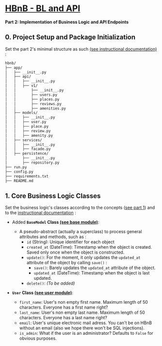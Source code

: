 # [HBnB - BL and API](https://intranet.hbtn.io/projects/3211)
**Part 2: Implementation of Business Logic and API Endpoints**

## 0. Project Setup and Package Initialization
Set the part 2's minimal structure as such [(see instructional documentation)](https://github.com/Holberton-Uy/hbnb-doc/blob/main/part2/task_00_init.md) :
```bash
hbnb/
├── app/
│   ├── __init__.py
│   ├── api/
│   │   ├── __init__.py
│   │   ├── v1/
│   │       ├── __init__.py
│   │       ├── users.py
│   │       ├── places.py
│   │       ├── reviews.py
│   │       ├── amenities.py
│   ├── models/
│   │   ├── __init__.py
│   │   ├── user.py
│   │   ├── place.py
│   │   ├── review.py
│   │   ├── amenity.py
│   ├── services/
│   │   ├── __init__.py
│   │   ├── facade.py
│   ├── persistence/
│       ├── __init__.py
│       ├── repository.py
├── run.py
├── config.py
├── requirements.txt
├── README.md
```

## 1. Core Business Logic Classes
Set the business logic's classes according to the concepts ([see part 1](../../part-1/Business_Logic_Layer.md)) and to the [instructional documentation](https://github.com/Holberton-Uy/hbnb-doc/blob/main/part2/task_01_bl.md) :
- Added **`BaseModel` Class [(see base module)](app/models/basemodel.py)**:
    - A pseudo-abstract (actually a superclass) to process general attributes and methods, such as :
        - `id` (String): Unique identifier for each object
        - `created_at` (DateTime): Timestamp when the object is created. Saved only once when the object is constructed.
        - `update()`: For the moment, it only updates the `updated_at` attribute of the object by calling `save()` :
            - `save()`: Barely updates the `updated_at` attribute of the object.
            - `updated_at` (DateTime): Timestamp when the object is last updated.
        - `delete()`: *(To be added)*

- **`User` Class [(see user module)](app/models/user.py)**:
    - `first_name`: User's non empty first name. Maximum length of 50 characters. Everyone has a first name right?
    - `last_name`: User's non empty last name. Maximum length of 50 characters. Everyone has a last name right?
    - `email`: User's unique electronic mail adress. You can't be on HBnB without an email (also we hope there won't be SQL injections).
    - `is_admin`: What if the user is an administrator? Defaults to `False` for obvious purposes.
